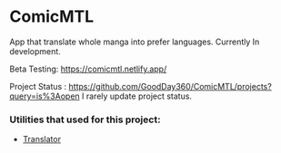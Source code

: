 # ComicMTL
App that translate whole manga into prefer languages. Currently In development.

Beta Testing: https://comicmtl.netlify.app/

Project Status : https://github.com/GoodDay360/ComicMTL/projects?query=is%3Aopen
I rarely update project status.

### Utilities that used for this project:
- [Translator](https://github.com/zyddnys/manga-image-translator)